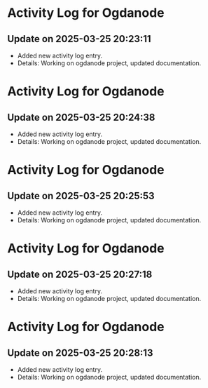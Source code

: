 # Activity Log for Ogdanode

## Update on 2025-03-25 20:23:11
- Added new activity log entry.
- Details: Working on ogdanode project, updated documentation.

# Activity Log for Ogdanode

## Update on 2025-03-25 20:24:38
- Added new activity log entry.
- Details: Working on ogdanode project, updated documentation.

# Activity Log for Ogdanode

## Update on 2025-03-25 20:25:53
- Added new activity log entry.
- Details: Working on ogdanode project, updated documentation.

# Activity Log for Ogdanode

## Update on 2025-03-25 20:27:18
- Added new activity log entry.
- Details: Working on ogdanode project, updated documentation.

# Activity Log for Ogdanode

## Update on 2025-03-25 20:28:13
- Added new activity log entry.
- Details: Working on ogdanode project, updated documentation.

